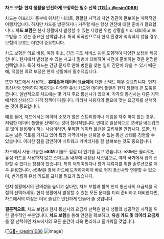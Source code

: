 **차드 보험: 현지 생활을 안전하게 보장하는 필수 선택 [[TG💪+ @esim1088](https://t.me/s/esim1088)]**

차드는 아프리카 중부에 위치한 나라로, 광활한 사막과 자연 경관이 돋보이는 매력적인 여행지입니다. 하지만 차드를 방문하거나 거주할 때는 항상 안전에 대한 준비가 필요합니다. **차드 보험**은 현지 생활에서 발생할 수 있는 다양한 위험 상황을 미리 대비하고 보호받을 수 있는 중요한 선택입니다. 특히 외국인으로서 현지 환경에 익숙하지 않을 경우, 보험의 보호는 더없이 중요합니다.

차드 보험은 의료 비용, 여행 취소, 긴급 구조 서비스 등을 포함하여 다양한 보장을 제공합니다. 현지에서 발생할 수 있는 사고나 질병에 대비하여 사전에 준비하는 것은 현명한 선택입니다. 특히 차드는 건강 문제로 인해 병원을 찾는 일이 간단치 않을 수 있기 때문에, 적절한 의료 보장은 현지 생활에서 필수적입니다.

또한 차드에서 사용하는 **휴대폰과 데이터 요금제**에 대한 선택도 매우 중요합니다. 현지 통신사와 협력하여 제공되는 다양한 유심 카드와 데이터 플랜은 현지 생활에 큰 도움을 줍니다. 일반적으로 차드에는 몇 가지 주요 통신사가 있으며, 각각의 통신사는 다른 지역에서의 신뢰성과 가격 정책이 다릅니다. 따라서 사용자의 필요에 맞는 요금제를 선택하는 것이 중요합니다.

예를 들어, 차드에서는 데이터 소모가 많은 스트리밍이나 게임을 자주 하지 않는 경우, 저렴한 데이터 플랜을 선택하는 것이 합리적입니다. 반대로 일상적으로 모바일 네트워크를 많이 활용해야 하는 사람이라면, 무제한 데이터 플랜을 고려해볼 만합니다. 또한, 차드는 넓은 국토를 가지고 있어 특정 지역에서는 신뢰할 수 없는 통신 상태를 경험할 수 있습니다. 이러한 점을 감안하여 네트워크 커버리지를 잘 살펴보는 것도 중요합니다.

차드에서 사용 가능한 **eSIM** 기술도 점점 더 인기를 끌고 있습니다. eSIM은 물리적인 유심 카드를 사용하지 않고 스마트폰 내부에 내장된 시스템으로, 여러 국가에서 쉽게 전환할 수 있다는 장점이 있습니다. 특히 해외여행자나 장기 체류자를 위한 솔루션으로 매우 유용합니다. eSIM을 통해 차드에 도착하자마자 바로 현지 통신사와 연결할 수 있으며, 번거롭게 유심 카드를 교체할 필요가 없습니다.

현지 생활에서의 편의성을 높이고 싶다면, 차드 보험과 함께 현지 통신사의 요금제를 적절히 선택하세요. 현지 생활에서 발생할 수 있는 모든 문제를 미리 준비하고 대비한다면, 차드에서의 여정은 더욱 즐겁고 안전하게 만들어 줄 것입니다.

**결론적으로**, 차드 보험과 현지 통신사의 요금제 선택은 현지 생활의 성공적인 시작을 위한 필수적인 부분입니다. **차드 보험**을 통해 안전을 확보하고, **유심 카드 및 데이터 요금제**를 잘 선택하면 차드에서의 모든 순간이 더욱 편리하고 즐거워질 것입니다. 

[[TG💪+ @esim1088](https://t.me/s/esim1088) ![Image](https://i.postimg.cc/Y0z9fWf4/image.png)]